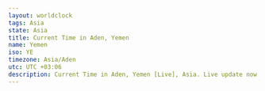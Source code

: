 ```yaml
---
layout: worldclock
tags: Asia
state: Asia
title: Current Time in Aden, Yemen
name: Yemen
iso: YE
timezone: Asia/Aden
utc: UTC +03:06
description: Current Time in Aden, Yemen [Live], Asia. Live update now time in Aden, timezone Asia/Aden, UTC +03:06, Country ISO code & Current Local Time.
---
```


